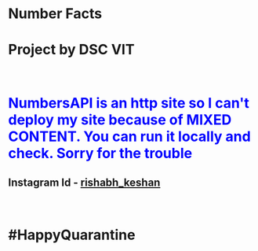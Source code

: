 # Number Facts

<h1>Project by DSC VIT</h1>
</br>
<h1 style="font-size 20px;color:blue;">NumbersAPI is an http site so I can't deploy my site because of MIXED CONTENT. You can run it locally and check. Sorry for the trouble</h1>
<strong><h2> <p>Instagram Id - <a href="https://www.instagram.com/rishabh_keshan/">rishabh_keshan</a></h2></strong>
  </br>
  
  # #HappyQuarantine
  
